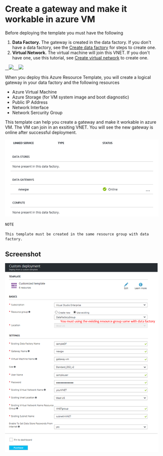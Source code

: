 # Create a gateway and make it workable in azure VM

Before deploying the template you must have the following

1. **Data Factory.** The gateway is created in the data factory. If you don't have a data factory,  see the [Create data factory](https://docs.microsoft.com/en-us/azure/data-factory/data-factory-move-data-between-onprem-and-cloud#create-data-factory) for steps to create one.
2. **Virtual Network.** The virtual machine will join this VNET. If you don't have one, use this tutorial, see [Create virtual network](https://docs.microsoft.com/en-us/azure/virtual-network/virtual-networks-create-vnet-arm-pportal#create-a-virtual-network) to create one.

<a href="https://portal.azure.com/#create/Microsoft.Template/uri/https%3A%2F%2Fraw.githubusercontent.com%2FxiaoyingLJ%2Fvm-with-data-management-gateway%2Fmaster%2Fazuredeploy.json" target="_blank">
    <img src="http://azuredeploy.net/deploybutton.png"/>
</a>
<a href="http://armviz.io/#/?load=https%3A%2F%2Fraw.githubusercontent.com%2FxiaoyingLJ%2Fvm-with-data-management-gateway%2Fmaster%2Fazuredeploy.json" target="_blank">
    <img src="http://armviz.io/visualizebutton.png"/>
</a>

When you deploy this Azure Resource Template, you will create a logical gateway in your data factory and the following resources
- Azure Virtual Machine 
- Azure Storage (for VM system image and boot diagnostic)
- Public IP Address
- Network Interface
- Network Sercurity Group

This template can help you create a gateway and make it workable in azure VM. The VM can join in an exsiting VNET. You will see the new gateway is online after successful deployment.

![](images/online.png)

```
NOTE

This template must be created in the same resource group with data factory.
```

## Screenshot

![Azure Custom Deployment](images/screenshot.png)
